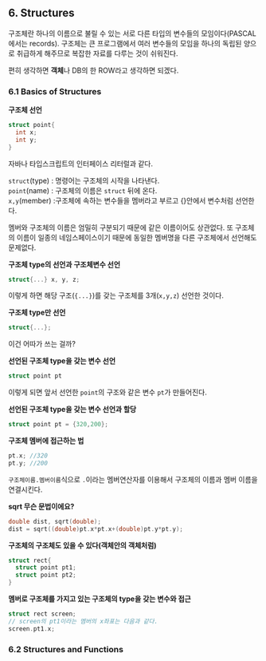 ## 6. Structures
구조체란 하나의 이름으로 불릴 수 있는 서로 다른 타입의 변수들의 모임이다(PASCAL에서는 records). 구조체는 큰 프로그램에서 여러 변수들의 모임을 하나의 독립된 양으로 취급하게 해주므로 복잡한 자료를 다루는 것이 쉬워진다.

편히 생각하면 **객체**나 DB의 한 ROW라고 생각하면 되겠다.
### 6.1 Basics of Structures
**구조체 선언**
```c
struct point{
  int x;
  int y;
}
```
자바나 타입스크립트의 인터페이스 리터럴과 같다.

`struct`(type) : 명령어는 구조체의 시작을 나타낸다.  
`point`(name) : 구조체의 이름은 `struct` 뒤에 온다.  
`x,y`(member) :구조체에 속하는 변수들을 멤버라고 부르고 {}안에서 변수처럼 선언한다. 

멤버와 구조체의 이름은 엄밀히 구분되기 때문에 같은 이름이어도 상관없다. 또 구조체의 이름이 일종의 네임스페이스이기 때문에 동일한 멤버명을 다른 구조체에서 선언해도 문제없다.

**구조체 type의 선언과 구조체변수 선언**
```c
struct{...} x, y, z;
```
이렇게 하면 해당 구조(`{...}`)를 갖는 구조체를 3개(`x,y,z`) 선언한 것이다.

**구조체 type만 선언**
```c
struct{...};
```
이건 어따가 쓰는 걸까?

**선언된 구조체 type을 갖는 변수 선언**
```c
struct point pt
```
이렇게 되면 앞서 선언한 `point`의 구조와 같은 변수 `pt`가 만들어진다.


**선언된 구조체 type을 갖는 변수 선언과 할당**
```c
struct point pt = {320,200};
```

**구조체 멤버에 접근하는 법**
```c
pt.x; //320
pt.y; //200
```
`구조체이름.멤버이름`식으로 `.`이라는 멤버연산자를 이용해서 구조체의 이름과 멤버 이름을 연결시킨다.

**sqrt 무슨 문법이에요?**
```c
double dist, sqrt(double);
dist = sqrt((double)pt.x*pt.x+(double)pt.y*pt.y);
```

**구조체의 구조체도 있을 수 있다(객체안의 객체처럼)**
```c
struct rect{
  struct point pt1;
  struct point pt2;
}
```

**멤버로 구조체를 가지고 있는 구조체의 type을 갖는 변수와 접근**
```c
struct rect screen;
// screen의 pt1이라는 멤버의 x좌표는 다음과 같다.
screen.pt1.x;
```
### 6.2 Structures and Functions
